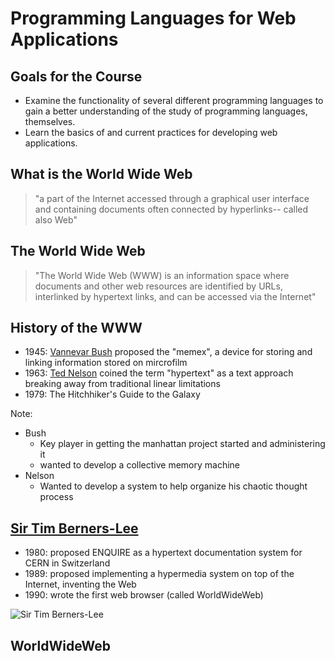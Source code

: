 # Programming Languages for Web Applications



## Goals for the Course

* Examine the functionality of several <span class="fragment highlight-green">different programming languages</span> to gain a better understanding of the study of programming languages, themselves.
* Learn the basics of and current practices for developing <span class="fragment highlight-green">web applications</span>.



## What is the World Wide Web

> "a part of the Internet accessed through a graphical user interface and containing documents often connected by hyperlinks-- called also Web" <!-- .element: class="fragment highlight-red grow" -->



## The World Wide Web

> "The World Wide Web (WWW) is an information space where documents and other web resources are identified by URLs, interlinked by hypertext links, and can be accessed via the Internet"



## History of the WWW

<!-- .slide: class="element-bkg" -->
<!-- .slide: data-background-image="https://images4.alphacoders.com/550/thumb-1920-55008.jpg" -->

* 1945: [Vannevar Bush](https://en.wikipedia.org/wiki/Vannevar_Bush) proposed the "memex", a device for storing and linking information stored on mircrofilm
* 1963: [Ted Nelson](https://en.wikipedia.org/wiki/Ted_Nelson) coined the term "hypertext" as a text approach breaking away from traditional linear limitations
* 1979: The Hitchhiker's Guide to the Galaxy

Note:

* Bush
    * Key player in getting the manhattan project started and administering it
    * wanted to develop a collective memory machine
* Nelson
    * Wanted to develop a system to help organize his chaotic thought process



## [Sir Tim Berners-Lee](https://www.w3.org/People/Berners-Lee/)

* 1980: proposed ENQUIRE as a hypertext documentation system for CERN in Switzerland
* 1989: proposed implementing a hypermedia system on top of the Internet, inventing the Web
* 1990: wrote the first web browser (called WorldWideWeb)

<!-- .element: class="column-left" style="font-size:0.8em;"-->

![Sir Tim Berners-Lee](images/overview/Sir_Tim_Berners-Lee.jpg)
<!-- .element: class="column-right" -->



## WorldWideWeb

<!-- .slide: class="element-bkg" -->
<!-- .slide: data-background-image="images/overview/worldwideweb-app.jpeg" -->
